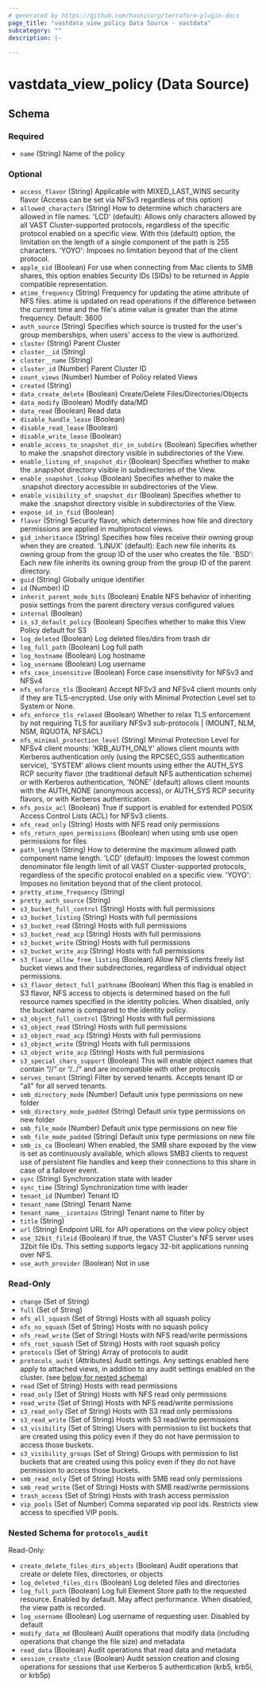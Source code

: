 ```yaml
---
# generated by https://github.com/hashicorp/terraform-plugin-docs
page_title: "vastdata_view_policy Data Source - vastdata"
subcategory: ""
description: |-
  
---
```


# vastdata_view_policy (Data Source)





<!-- schema generated by tfplugindocs -->
## Schema

### Required

- `name` (String) Name of the policy

### Optional

- `access_flavor` (String) Applicable with MIXED_LAST_WINS security flavor (Access can be set via NFSv3 regardless of this option)
- `allowed_characters` (String) How to determine which characters are allowed in file names. 'LCD' (default): Allows only characters allowed by all VAST Cluster-supported protocols, regardless of the specific protocol enabled on a specific view. With this (default) option, the limitation on the length of a single component of the path is 255 characters. 'YOYO': Imposes no limitation beyond that of the client protocol.
- `apple_sid` (Boolean) For use when connecting from Mac clients to SMB shares, this option enables Security IDs (SIDs) to be returned in Apple compatible representation.
- `atime_frequency` (String) Frequency for updating the atime attribute of NFS files. atime is updated on read operations if the difference between the current time and the file's atime value is greater than the atime frequency. Default: 3600
- `auth_source` (String) Specifies which source is trusted for the user's group memberships, when users' access to the view is authorized.
- `cluster` (String) Parent Cluster
- `cluster__id` (String)
- `cluster__name` (String)
- `cluster_id` (Number) Parent Cluster ID
- `count_views` (Number) Number of Policy related Views
- `created` (String)
- `data_create_delete` (Boolean) Create/Delete Files/Directories/Objects
- `data_modify` (Boolean) Modify data/MD
- `data_read` (Boolean) Read data
- `disable_handle_lease` (Boolean)
- `disable_read_lease` (Boolean)
- `disable_write_lease` (Boolean)
- `enable_access_to_snapshot_dir_in_subdirs` (Boolean) Specifies whether to make the .snapshot directory visible in subdirectories of the View.
- `enable_listing_of_snapshot_dir` (Boolean) Specifies whether to make the .snapshot directory visible in subdirectories of the View.
- `enable_snapshot_lookup` (Boolean) Specifies whether to make the .snapshot directory accessible in subdirectories of the View.
- `enable_visibility_of_snapshot_dir` (Boolean) Specifies whether to make the .snapshot directory visible in subdirectories of the View.
- `expose_id_in_fsid` (Boolean)
- `flavor` (String) Security flavor, which determines how file and directory permissions are applied in multiprotocol views.
- `gid_inheritance` (String) Specifies how files receive their owning group when they are created. 'LINUX' (default): Each new file inherits its owning group from the group ID of the user who creates the file. 'BSD': Each new file inherits its owning group from the group ID of the parent directory.
- `guid` (String) Globally unique identifier
- `id` (Number) ID
- `inherit_parent_mode_bits` (Boolean) Enable NFS behavior of inheriting posix settings from the parent directory versus configured values
- `internal` (Boolean)
- `is_s3_default_policy` (Boolean) Specifies whether to make this View Policy default for S3
- `log_deleted` (Boolean) Log deleted files/dirs from trash dir
- `log_full_path` (Boolean) Log full path
- `log_hostname` (Boolean) Log hostname
- `log_username` (Boolean) Log username
- `nfs_case_insensitive` (Boolean) Force case insensitivity for NFSv3 and NFSv4
- `nfs_enforce_tls` (Boolean) Accept NFSv3 and NFSv4 client mounts only if they are TLS-encrypted. Use only with Minimal Protection Level set to System or None.
- `nfs_enforce_tls_relaxed` (Boolean) Whether to relax TLS enforcement by not requiring TLS for auxiliary NFSv3 sub-protocols | (MOUNT, NLM, NSM, RQUOTA, NFSACL)
- `nfs_minimal_protection_level` (String) Minimal Protection Level for NFSv4 client mounts: 'KRB_AUTH_ONLY' allows client mounts with Kerberos authentication only (using the RPCSEC_GSS authentication service), 'SYSTEM' allows client mounts using either the AUTH_SYS RCP security flavor (the traditional default NFS authentication scheme) or with Kerberos authentication, 'NONE' (default) allows client mounts with the AUTH_NONE (anonymous access), or AUTH_SYS RCP security flavors, or with Kerberos authentication.
- `nfs_posix_acl` (Boolean) True if support is enabled for extended POSIX Access Control Lists (ACL) for NFSv3 clients.
- `nfs_read_only` (String) Hosts with NFS read only permissions
- `nfs_return_open_permissions` (Boolean) when using smb use open permissions for files
- `path_length` (String) How to determine the maximum allowed path component name length. 'LCD' (default): Imposes the lowest common denominator file length limit of all VAST Cluster-supported protocols, regardless of the specific protocol enabled on a specific view. 'YOYO': Imposes no limitation beyond that of the client protocol.
- `pretty_atime_frequency` (String)
- `pretty_auth_source` (String)
- `s3_bucket_full_control` (String) Hosts with full permissions
- `s3_bucket_listing` (String) Hosts with full permissions
- `s3_bucket_read` (String) Hosts with full permissions
- `s3_bucket_read_acp` (String) Hosts with full permissions
- `s3_bucket_write` (String) Hosts with full permissions
- `s3_bucket_write_acp` (String) Hosts with full permissions
- `s3_flavor_allow_free_listing` (Boolean) Allow NFS clients freely list bucket views and their subdirectories, regardless of individual object permissions.
- `s3_flavor_detect_full_pathname` (Boolean) When this flag is enabled in S3 flavor, NFS access to objects is determined based on the full resource names specified in the identity policies. When disabled, only the bucket name is compared to the identity policy.
- `s3_object_full_control` (String) Hosts with full permissions
- `s3_object_read` (String) Hosts with full permissions
- `s3_object_read_acp` (String) Hosts with full permissions
- `s3_object_write` (String) Hosts with full permissions
- `s3_object_write_acp` (String) Hosts with full permissions
- `s3_special_chars_support` (Boolean) This will enable object names that contain “//“ or “/../“ and are incompatible with other protocols
- `serves_tenant` (String) Filter by served tenants. Accepts tenant ID or "all" for all served tenants.
- `smb_directory_mode` (Number) Default unix type permissions on new folder
- `smb_directory_mode_padded` (String) Default unix type permissions on new folder
- `smb_file_mode` (Number) Default unix type permissions on new file
- `smb_file_mode_padded` (String) Default unix type permissions on new file
- `smb_is_ca` (Boolean) When enabled, the SMB share exposed by the view is set as continuously available, which allows SMB3 clients to request use of persistent file handles and keep their connections to this share in case of a failover event.
- `sync` (String) Synchronization state with leader
- `sync_time` (String) Synchronization time with leader
- `tenant_id` (Number) Tenant ID
- `tenant_name` (String) Tenant Name
- `tenant_name__icontains` (String) Tenant name to filter by
- `title` (String)
- `url` (String) Endpoint URL for API operations on the view policy object
- `use_32bit_fileid` (Boolean) If true, the VAST Cluster's NFS server uses 32bit file IDs. This setting supports legacy 32-bit applications running over NFS.
- `use_auth_provider` (Boolean) Not in use

### Read-Only

- `change` (Set of String)
- `full` (Set of String)
- `nfs_all_squash` (Set of String) Hosts with all squash policy
- `nfs_no_squash` (Set of String) Hosts with no squash policy
- `nfs_read_write` (Set of String) Hosts with NFS read/write permissions
- `nfs_root_squash` (Set of String) Hosts with root squash policy
- `protocols` (Set of String) Array of protocols to audit
- `protocols_audit` (Attributes) Audit settings. Any settings enabled here apply to attached views, in addition to any audit settings enabled on the cluster. (see [below for nested schema](#nestedatt--protocols_audit))
- `read` (Set of String) Hosts with read permissions
- `read_only` (Set of String) Hosts with NFS read only permissions
- `read_write` (Set of String) Hosts with NFS read/write permissions
- `s3_read_only` (Set of String) Hosts with S3 read only permissions
- `s3_read_write` (Set of String) Hosts with S3 read/write permissions
- `s3_visibility` (Set of String) Users with permission to list buckets that are created using this policy even if they do not have permission to access those buckets.
- `s3_visibility_groups` (Set of String) Groups with permission to list buckets that are created using this policy even if they do not have permission to access those buckets.
- `smb_read_only` (Set of String) Hosts with SMB read only permissions
- `smb_read_write` (Set of String) Hosts with SMB read/write permissions
- `trash_access` (Set of String) Hosts with trash access permission
- `vip_pools` (Set of Number) Comma separated vip pool ids. Restricts view access to specified VIP pools.

<a id="nestedatt--protocols_audit"></a>
### Nested Schema for `protocols_audit`

Read-Only:

- `create_delete_files_dirs_objects` (Boolean) Audit operations that create or delete files, directories, or objects
- `log_deleted_files_dirs` (Boolean) Log deleted files and directories
- `log_full_path` (Boolean) Log full Element Store path to the requested resource. Enabled by default. May affect performance. When disabled, the view path is recorded.
- `log_username` (Boolean) Log username of requesting user. Disabled by default
- `modify_data_md` (Boolean) Audit operations that modify data (including operations that change the file size) and metadata
- `read_data` (Boolean) Audit operations that read data and metadata
- `session_create_close` (Boolean) Audit session creation and closing operations for sessions that use Kerberos 5 authentication (krb5, krb5i, or krb5p)
